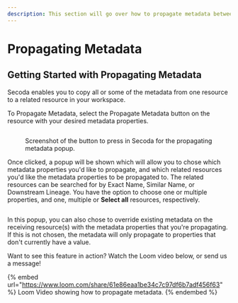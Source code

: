 ```yaml
---
description: This section will go over how to propagate metadata between related resources.
---
```


# Propagating Metadata

## Getting Started with Propagating Metadata

Secoda enables you to copy all or some of the metadata from one resource to a related resource in your workspace.

To Propagate Metadata, select the Propagate Metadata button on the resource with your desired metadata properties.

<figure><img src="https://secoda-public-media-assets.s3.amazonaws.com/Screenshot%202023-04-03%20at%204.18.10%20PM%20(1).png" alt=""><figcaption><p>Screenshot of the button to press in Secoda for the propagating metadata popup.</p></figcaption></figure>

Once clicked, a popup will be shown which will allow you to chose which metadata properties you'd like to propagate, and which related resources you'd like the metadata properties to be propagated to. The related resources can be searched for by Exact Name, Similar Name, or Downstream Lineage. You have the option to choose one or multiple properties, and one, multiple or **Select all** resources, respectively.

<figure><img src="../../.gitbook/assets/Kapture 2023-10-23 at 14.06.59.gif" alt=""><figcaption></figcaption></figure>

In this popup, you can also chose to override existing metadata on the receiving resource(s) with the metadata properties that you're propagating. If this is not chosen, the metadata will only propagate to properties that don't currently have a value.

Want to see this feature in action? Watch the Loom video below, or send us a message!

{% embed url="https://www.loom.com/share/61e86eaa1be34c7c97df6b7adf456f63" %}
Loom Video showing how to propagate metadata.
{% endembed %}
